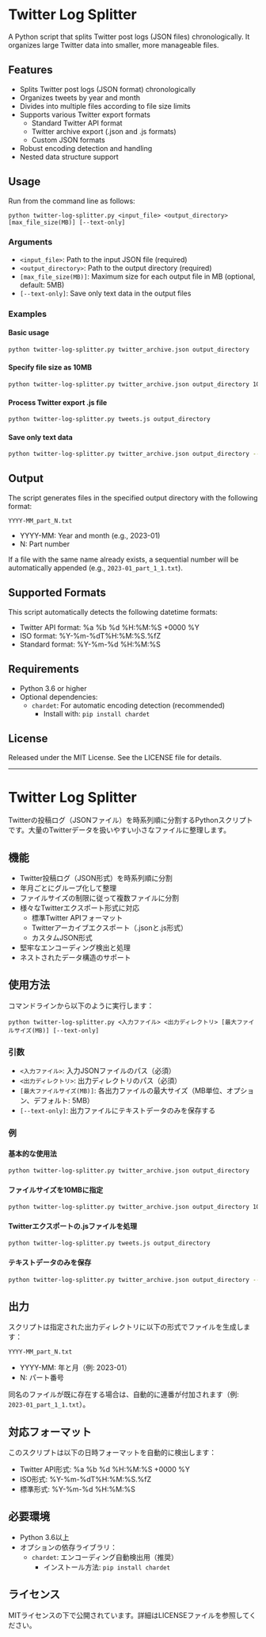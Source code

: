 # Twitter Log Splitter

A Python script that splits Twitter post logs (JSON files) chronologically. It organizes large Twitter data into smaller, more manageable files.

## Features

- Splits Twitter post logs (JSON format) chronologically
- Organizes tweets by year and month
- Divides into multiple files according to file size limits
- Supports various Twitter export formats
  - Standard Twitter API format
  - Twitter archive export (.json and .js formats)
  - Custom JSON formats
- Robust encoding detection and handling
- Nested data structure support

## Usage

Run from the command line as follows:

```
python twitter-log-splitter.py <input_file> <output_directory> [max_file_size(MB)] [--text-only]
```

### Arguments
- `<input_file>`: Path to the input JSON file (required)
- `<output_directory>`: Path to the output directory (required)
- `[max_file_size(MB)]`: Maximum size for each output file in MB (optional, default: 5MB)
- `[--text-only]`: Save only text data in the output files

### Examples
#### Basic usage
```bash
python twitter-log-splitter.py twitter_archive.json output_directory
```

#### Specify file size as 10MB
```bash
python twitter-log-splitter.py twitter_archive.json output_directory 10
```

#### Process Twitter export .js file
```bash
python twitter-log-splitter.py tweets.js output_directory
```

#### Save only text data
```bash
python twitter-log-splitter.py twitter_archive.json output_directory --text-only
```

## Output
The script generates files in the specified output directory with the following format:

`YYYY-MM_part_N.txt`
- YYYY-MM: Year and month (e.g., 2023-01)
- N: Part number

If a file with the same name already exists, a sequential number will be automatically appended (e.g., `2023-01_part_1_1.txt`).

## Supported Formats
This script automatically detects the following datetime formats:

- Twitter API format: %a %b %d %H:%M:%S +0000 %Y
- ISO format: %Y-%m-%dT%H:%M:%S.%fZ
- Standard format: %Y-%m-%d %H:%M:%S

## Requirements
- Python 3.6 or higher
- Optional dependencies:
  - `chardet`: For automatic encoding detection (recommended)
    - Install with: `pip install chardet`

## License
Released under the MIT License. See the LICENSE file for details.

---

# Twitter Log Splitter

Twitterの投稿ログ（JSONファイル）を時系列順に分割するPythonスクリプトです。大量のTwitterデータを扱いやすい小さなファイルに整理します。

## 機能

- Twitter投稿ログ（JSON形式）を時系列順に分割
- 年月ごとにグループ化して整理
- ファイルサイズの制限に従って複数ファイルに分割
- 様々なTwitterエクスポート形式に対応
  - 標準Twitter APIフォーマット
  - Twitterアーカイブエクスポート（.jsonと.js形式）
  - カスタムJSON形式
- 堅牢なエンコーディング検出と処理
- ネストされたデータ構造のサポート

## 使用方法

コマンドラインから以下のように実行します：

```
python twitter-log-splitter.py <入力ファイル> <出力ディレクトリ> [最大ファイルサイズ(MB)] [--text-only]
```

### 引数
- `<入力ファイル>`: 入力JSONファイルのパス（必須）
- `<出力ディレクトリ>`: 出力ディレクトリのパス（必須）
- `[最大ファイルサイズ(MB)]`: 各出力ファイルの最大サイズ（MB単位、オプション、デフォルト: 5MB）
- `[--text-only]`: 出力ファイルにテキストデータのみを保存する

### 例
#### 基本的な使用法
```bash
python twitter-log-splitter.py twitter_archive.json output_directory
```

#### ファイルサイズを10MBに指定
```bash
python twitter-log-splitter.py twitter_archive.json output_directory 10
```

#### Twitterエクスポートの.jsファイルを処理
```bash
python twitter-log-splitter.py tweets.js output_directory
```

#### テキストデータのみを保存
```bash
python twitter-log-splitter.py twitter_archive.json output_directory --text-only
```

## 出力
スクリプトは指定された出力ディレクトリに以下の形式でファイルを生成します：

`YYYY-MM_part_N.txt`
- YYYY-MM: 年と月（例: 2023-01）
- N: パート番号

同名のファイルが既に存在する場合は、自動的に連番が付加されます（例: `2023-01_part_1_1.txt`）。

## 対応フォーマット
このスクリプトは以下の日時フォーマットを自動的に検出します：

- Twitter API形式: %a %b %d %H:%M:%S +0000 %Y
- ISO形式: %Y-%m-%dT%H:%M:%S.%fZ
- 標準形式: %Y-%m-%d %H:%M:%S

## 必要環境
- Python 3.6以上
- オプションの依存ライブラリ：
  - `chardet`: エンコーディング自動検出用（推奨）
    - インストール方法: `pip install chardet`

## ライセンス
MITライセンスの下で公開されています。詳細はLICENSEファイルを参照してください。
